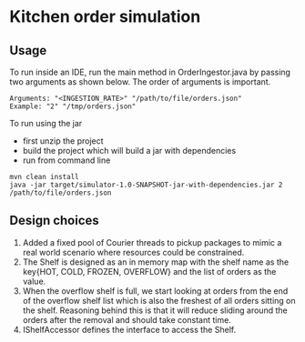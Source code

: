 # Kitchen order simulation

## Usage
To run inside an IDE, run the main method in OrderIngestor.java by passing two arguments as shown below.
The order of arguments is important.
```
Arguments: "<INGESTION_RATE>" "/path/to/file/orders.json"
Example: "2" "/tmp/orders.json"
```

To run using the jar
- first unzip the project
- build the project which will build a jar with dependencies
- run from command line

```
mvn clean install
java -jar target/simulator-1.0-SNAPSHOT-jar-with-dependencies.jar 2 /path/to/file/orders.json

```

## Design choices
1. Added a fixed pool of Courier threads to pickup packages to mimic a real world scenario where resources could be constrained.
2. The Shelf is designed as an in memory map with the shelf name as the key{HOT, COLD, FROZEN, OVERFLOW} and the list of orders as the value.
3. When the overflow shelf is full, we start looking at orders from the end of the overflow shelf list which is also the freshest of all orders sitting on the shelf. Reasoning 
behind this is that it will reduce sliding around the orders after the removal and should take constant time.
4. IShelfAccessor defines the interface to access the Shelf.